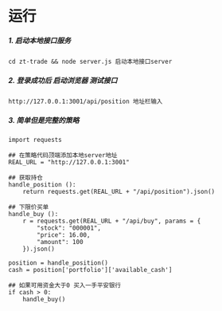 # 运行

##### 1. 启动本地接口服务

```
cd zt-trade && node server.js 启动本地接口server
```

##### 2. 登录成功后 启动浏览器 测试接口

```
http://127.0.0.1:3001/api/position 地址栏输入
```

##### 3. 简单但是完整的策略

```
import requests

## 在策略代码顶端添加本地server地址
REAL_URL = "http://127.0.0.1:3001"

## 获取持仓
handle_position ():
    return requests.get(REAL_URL + "/api/position").json()
    
## 下限价买单
handle_buy ():
    r = requests.get(REAL_URL + "/api/buy", params = {
        "stock": "000001",
        "price": 16.00,
        "amount": 100
    }).json()

position = handle_position()
cash = position['portfolio']['available_cash']

## 如果可用资金大于0 买入一手平安银行
if cash > 0:
    handle_buy()
```